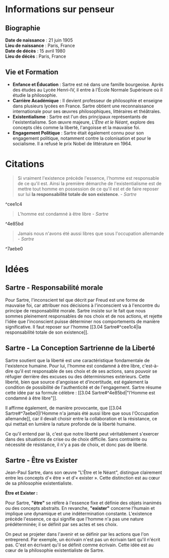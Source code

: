 # Informations sur penseur

## Biographie

**Date de naissance** : 21 juin 1905  
**Lieu de naissance** : Paris, France  
**Date de décès** : 15 avril 1980  
**Lieu de décès** : Paris, France

## Vie et Formation

- **Enfance et Éducation** : Sartre est né dans une famille bourgeoise. Après des études au Lycée Henri-IV, il entre à l'École Normale Supérieure où il étudie la philosophie.
- **Carrière Académique** : Il devient professeur de philosophie et enseigne dans plusieurs lycées en France. Sartre obtient une reconnaissance internationale pour ses œuvres philosophiques, littéraires et théâtrales.
- **Existentialisme** : Sartre est l'un des principaux représentants de l'existentialisme. Son œuvre majeure, _L'Être et le Néant_, explore des concepts clés comme la liberté, l'angoisse et la mauvaise foi.
- **Engagement Politique** : Sartre était également connu pour son engagement politique, notamment contre la colonisation et pour le socialisme. Il a refusé le prix Nobel de littérature en 1964.

# Citations

> Si vraiment l'existence précède l'essence, l'homme est responsable de ce qu'il est. Ainsi la première démarche de l'existentialisme est de mettre tout homme en possession de ce qu'il est et de faire reposer sur lui **la responsabilité totale de son existence**. - _Sartre_

^cee1c4

> L'homme est condamné à être libre - _Sartre_

^4e85bd

> Jamais nous n'avons été aussi libres que sous l'occupation allemande - _Sartre_

^7aebe0

# Idées

## Sartre - Responsabilité morale

Pour Sartre, l'inconscient tel que décrit par Freud est une forme de mauvaise foi, car attribuer nos décisions à l'inconscient va à l'encontre du principe de responsabilité morale. Sartre insiste sur le fait que nous sommes pleinement responsables de nos choix et de nos actions, et rejette l'idée que l'inconscient puisse déterminer nos comportements de manière significative. Il faut reposer sur l'homme [[3.04 Sartre#^cee1c4|la responsabilité totale de son existence]].

## Sartre - La Conception Sartrienne de la Liberté

Sartre soutient que la liberté est une caractéristique fondamentale de l'existence humaine. Pour lui, l'homme est condamné à être libre, c'est-à-dire qu'il est responsable de ses choix et de ses actions, sans pouvoir se réfugier derrière des excuses ou des déterminismes extérieurs. Cette liberté, bien que source d'angoisse et d'incertitude, est également la condition de possibilité de l'authenticité et de l'engagement. Sartre résume cette idée par sa formule célèbre : [[3.04 Sartre#^4e85bd|"l'Homme est condamné à être libre"]].

Il affirme également, de manière provocante, que [[3.04 Sartre#^7aebe0|l'Homme n'a jamais été aussi libre que sous l'Occupation allemande]], car il devait choisir entre la collaboration et la résistance, ce qui mettait en lumière la nature profonde de la liberté humaine.

Ce qu'il entend par là, c'est que notre liberté peut véritablement s'exercer dans des situations de crise ou de choix difficile. Sans contrainte ou nécessité de résistance, il n'y a pas de choix, et donc pas de liberté.

## Sartre - Être vs Exister

Jean-Paul Sartre, dans son œuvre "L'Être et le Néant", distingue clairement entre les concepts d'« être » et d'« exister ». Cette distinction est au cœur de sa philosophie existentialiste.

**Être et Exister :**

Pour Sartre, **"être"** se réfère à l'essence fixe et définie des objets inanimés ou des concepts abstraits. En revanche, **"exister"** concerne l'humain et implique une dynamique et une indétermination constante. L'existence précède l'essence, ce qui signifie que l'homme n'a pas une nature prédéterminée; il se définit par ses actes et ses choix.

On peut se projeter dans l'avenir et se définir par les actions que l'on entreprend. Par exemple, un écrivain n'est pas un écrivain tant qu'il n'écrit pas. C'est en écrivant qu'il se définit comme écrivain. Cette idée est au cœur de la philosophie existentialiste de Sartre.